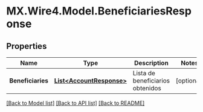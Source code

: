 # MX.Wire4.Model.BeneficiariesResponse
## Properties

Name | Type | Description | Notes
------------ | ------------- | ------------- | -------------
**Beneficiaries** | [**List&lt;AccountResponse&gt;**](AccountResponse.md) | Lista de beneficiarios obtenidos | [optional] 

[[Back to Model list]](../README.md#documentation-for-models) [[Back to API list]](../README.md#documentation-for-api-endpoints) [[Back to README]](../README.md)

